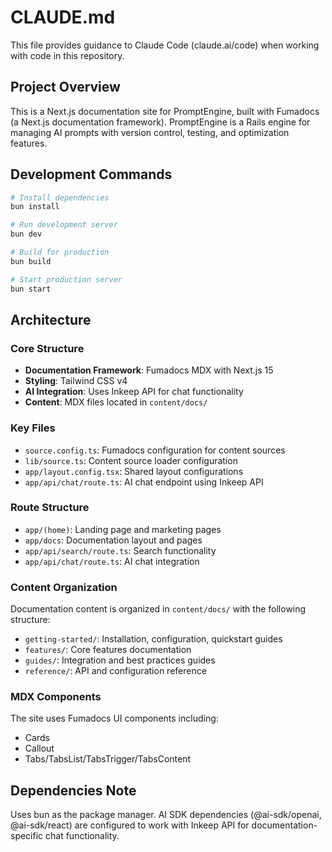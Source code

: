# CLAUDE.md

This file provides guidance to Claude Code (claude.ai/code) when working with code in this repository.

## Project Overview

This is a Next.js documentation site for PromptEngine, built with Fumadocs (a Next.js documentation framework). PromptEngine is a Rails engine for managing AI prompts with version control, testing, and optimization features.

## Development Commands

```bash
# Install dependencies
bun install

# Run development server
bun dev

# Build for production
bun build

# Start production server
bun start
```

## Architecture

### Core Structure

- **Documentation Framework**: Fumadocs MDX with Next.js 15
- **Styling**: Tailwind CSS v4
- **AI Integration**: Uses Inkeep API for chat functionality
- **Content**: MDX files located in `content/docs/`

### Key Files

- `source.config.ts`: Fumadocs configuration for content sources
- `lib/source.ts`: Content source loader configuration
- `app/layout.config.tsx`: Shared layout configurations
- `app/api/chat/route.ts`: AI chat endpoint using Inkeep API

### Route Structure

- `app/(home)`: Landing page and marketing pages
- `app/docs`: Documentation layout and pages
- `app/api/search/route.ts`: Search functionality
- `app/api/chat/route.ts`: AI chat integration

### Content Organization

Documentation content is organized in `content/docs/` with the following structure:
- `getting-started/`: Installation, configuration, quickstart guides
- `features/`: Core features documentation
- `guides/`: Integration and best practices guides
- `reference/`: API and configuration reference

### MDX Components

The site uses Fumadocs UI components including:
- Cards
- Callout
- Tabs/TabsList/TabsTrigger/TabsContent

## Dependencies Note

Uses bun as the package manager. AI SDK dependencies (@ai-sdk/openai, @ai-sdk/react) are configured to work with Inkeep API for documentation-specific chat functionality.